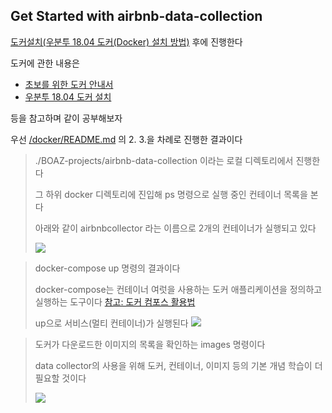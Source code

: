 ## Get Started with airbnb-data-collection

[도커설치(우분투 18.04 도커(Docker) 설치 방법)](https://blog.cosmosfarm.com/archives/248/%EC%9A%B0%EB%B6%84%ED%88%AC-18-04-%EB%8F%84%EC%BB%A4-docker-%EC%84%A4%EC%B9%98-%EB%B0%A9%EB%B2%95/) 후에 진행한다

도커에 관한 내용은 

- [초보를 위한 도커 안내서](https://subicura.com/2017/01/19/docker-guide-for-beginners-1.html) 
- [우분투 18.04 도커 설치](https://blog.cosmosfarm.com/archives/248/%EC%9A%B0%EB%B6%84%ED%88%AC-18-04-%EB%8F%84%EC%BB%A4-docker-%EC%84%A4%EC%B9%98-%EB%B0%A9%EB%B2%95/)


등을 참고하며 같이 공부해보자

우선 [/docker/README.md](https://github.com/tomslee/airbnb-data-collection/blob/462bac4719c6cddae586d3b23f6f9a5fd2fd3693/docker/README.md) 의 2. 3.을 차례로 진행한 결과이다

> ./BOAZ-projects/airbnb-data-collection 이라는 로컬 디렉토리에서 진행한다
>
> 그 하위 docker 디렉토리에 진입해 ps 명령으로 실행 중인 컨테이너 목록을 본다
>
> 아래와 같이 airbnbcollector 라는 이름으로 2개의 컨테이너가 실행되고 있다
>
> ![](https://user-images.githubusercontent.com/38183218/47371747-4d915f00-d723-11e8-8e7a-a6ba44386c61.png)


>  docker-compose up 명령의 결과이다
>
>  docker-compose는 컨테이너 여럿을 사용하는 도커 애플리케이션을 정의하고 실행하는 도구이다 [참고: 도커 컴포스 활용법](http://raccoonyy.github.io/docker-usages-for-dev-environment-setup/)
>
> up으로 서비스(멀티 컨테이너)가 실행된다
>![](https://user-images.githubusercontent.com/38183218/47370961-d27b7900-d721-11e8-81a2-18aa5c077d4b.png)


> 도커가 다운로드한 이미지의 목록을 확인하는 images 명령이다
>
> data collector의 사용을 위해 도커, 컨테이너, 이미지 등의 기본 개념 학습이 더 필요할 것이다
>
>![](https://user-images.githubusercontent.com/38183218/47371748-4e29f580-d723-11e8-9230-1aef26720657.png)
